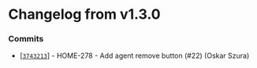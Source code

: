 # Changelog from v1.3.0
### Commits
* [[`3743213`](http://github.com/smart-evolution/shpanel/commit/37432130e4392bf17ab5ad846aefcffb98c5b11d)] - HOME-278 - Add agent remove button (#22) (Oskar Szura)